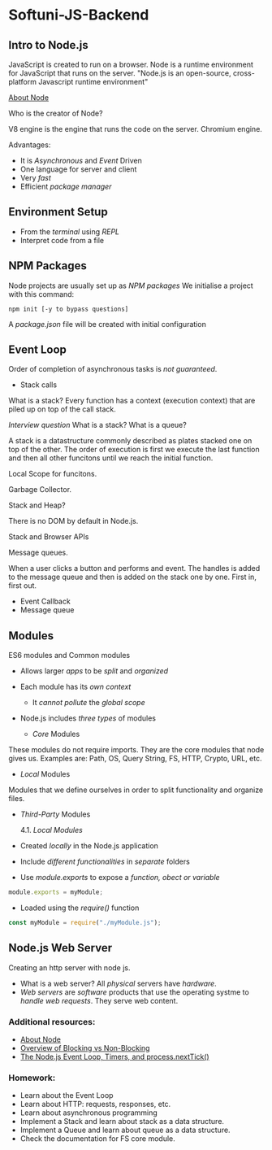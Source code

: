 # Softuni-JS-Backend

## Intro to Node.js

JavaScript is created to run on a browser. Node is a runtime environment for JavaScript that runs on the server.
"Node.js is an open-source, cross-platform Javascript runtime environment"

[About Node](https://nodejs.org/en/about/)

Who is the creator of Node?

V8 engine is the engine that runs the code on the server. Chromium engine.

Advantages:

- It is _Asynchronous_ and _Event_ Driven
- One language for server and client
- Very _fast_
- Efficient _package manager_

## Environment Setup

- From the _terminal_ using _REPL_
- Interpret code from a file

## NPM Packages

Node projects are usually set up as _NPM packages_
We initialise a project with this command:

```
npm init [-y to bypass questions]
```

A _package.json_ file will be created with initial configuration

## Event Loop

Order of completion of asynchronous tasks is _not guaranteed_.

- Stack calls

What is a stack? Every function has a context (execution context) that are piled up
on top of the call stack.

_Interview question_ What is a stack? What is a queue?

A stack is a datastructure commonly described as plates stacked one on top of the other. The order of execution is first we execute the last function and then all other funcitons until we reach the initial function.

Local Scope for funcitons.

Garbage Collector.

Stack and Heap?

There is no DOM by default in Node.js.

Stack and Browser APIs

Message queues.

When a user clicks a button and performs and event. The handles is added to the message queue and then is added on the stack one by one. First in, first out.

- Event Callback
- Message queue

## Modules

ES6 modules and Common modules

- Allows larger _apps_ to be _split_ and _organized_
- Each module has its _own context_
  - It _cannot pollute_ the _global scope_
- Node.js includes _three types_ of modules

  - _Core_ Modules

These modules do not require imports. They are the core modules that node gives us.
Examples are: Path, OS, Query String, FS, HTTP, Crypto, URL, etc.

- _Local_ Modules

Modules that we define ourselves in order to split functionality and organize files.

- _Third-Party_ Modules

  4.1. _Local Modules_

- Created _locally_ in the Node.js application
- Include _different functionalities_ in _separate_ folders
- Use _module.exports_ to expose a _function, obect or variable_

```javascript
module.exports = myModule;
```

- Loaded using the _require()_ function

```javascript
const myModule = require("./myModule.js");
```

## Node.js Web Server

Creating an http server with node js.

- What is a web server? All _physical_ servers have _hardware_.
- _Web servers_ are _software_ products that use the operating systme to _handle web requests_.
  They serve web content.

### Additional resources:

- [About Node](https://nodejs.org/en/about/)
- [Overview of Blocking vs Non-Blocking](https://nodejs.org/en/docs/guides/blocking-vs-non-blocking/)
- [The Node.js Event Loop, Timers, and process.nextTick()](https://nodejs.org/en/docs/guides/event-loop-timers-and-nexttick/)

### Homework:

- Learn about the Event Loop
- Learn about HTTP: requests, responses, etc.
- Learn about asynchronous programming
- Implement a Stack and learn about stack as a data structure.
- Implement a Queue and learn about queue as a data structure.
- Check the documentation for FS core module.
